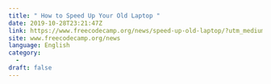 ```yaml
---
title: " How to Speed Up Your Old Laptop "
date: 2019-10-28T23:21:47Z
link: https://www.freecodecamp.org/news/speed-up-old-laptop/?utm_medium=RSS&utm_source=news.12bit.vn
site: www.freecodecamp.org/news
language: English
category:
  -   
draft: false
---
```

